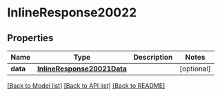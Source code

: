 # InlineResponse20022

## Properties
Name | Type | Description | Notes
------------ | ------------- | ------------- | -------------
**data** | [**InlineResponse20021Data**](InlineResponse20021Data.md) |  | [optional] 

[[Back to Model list]](../README.md#documentation-for-models) [[Back to API list]](../README.md#documentation-for-api-endpoints) [[Back to README]](../README.md)

